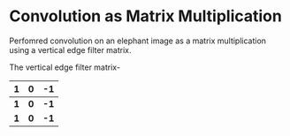 # Convolution as Matrix Multiplication

Perfomred convolution on an elephant image as a matrix multiplication using a vertical edge filter matrix.

The vertical edge filter matrix-

| 1 | 0 | -1 |
| ------------- | ------------- | ------------- | 
| **1** | **0** | **-1** |
| **1** | **0** | **-1** |

